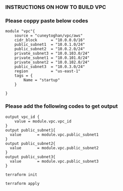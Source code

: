 ### INSTRUCTIONS ON HOW TO BUILD VPC

### Please coppy paste below codes

```
module "vpc"{
    source = "cuneytoghan/vpc/aws"
    cidr_block      = "10.0.0.0/16"
    public_subnet1  = "10.0.1.0/24"
    public_subnet2  = "10.0.2.0/24"
    private_subnet3 = "10.0.103.0/24"
    private_subnet1 = "10.0.101.0/24"
    private_subnet2 = "10.0.102.0/24"
    public_subnet3  = "10.0.3.0/24"
    region          = "us-east-1"
    tags = {
        Name = "startup"
    }

}
```
### Please add the following codes to get output
````
output vpc_id {
    value = module.vpc.vpc_id
}
output public_subnet1{
  value       = module.vpc.public_subnet1
}
output public_subnet2{
  value       = module.vpc.public_subnet2
}
output public_subnet3{
  value       = module.vpc.public_subnet3
}
````
```
terraform init
```
```
terraform apply
```